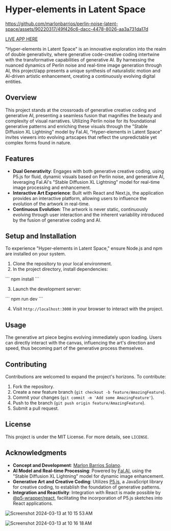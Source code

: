 # Hyper-elements in Latent Space


https://github.com/marlonbarrios/perlin-noise-latent-space/assets/90220317/49f426c6-dacc-4478-8026-aa3a731da17d

[LIVE APP HERE](https://hyperelement.vercel.app/)


"Hyper-elements in Latent Space" is an innovative exploration into the realm of double generativity, where generative code-creative coding intertwine with the transformative capabilities of generative AI. By harnessing the nuanced dynamics of Perlin noise and real-time image generation through AI, this project/app presents a unique synthesis of naturalistic motion and AI-driven artistic enhancement, creating a continuously evolving digital entities.


## Overview

This project stands at the crossroads of generative creative coding and generative AI, presenting a seamless fusion that magnifies the beauty and complexity of visual narratives. Utilizing Perlin noise for its foundational generative patterns and enriching these visuals through the "Stable Diffusion XL Lightning" model by Fal.AI, "Hyper-elements in Latent Space" invites viewers into evolving artscapes that reflect the unpredictable yet complex forms found in nature.

## Features

- **Dual Generativity**: Engages with both generative creative coding, using P5.js for fluid, dynamic visuals based on Perlin noise, and generative AI, leveraging Fal.AI's "Stable Diffusion XL Lightning" model for real-time image processing and enhancement.
- **Interactive Art Experience**: Built with React and Next.js, the application provides an interactive platform, allowing users to influence the evolution of the artwork in real-time.
- **Continuous Evolution**: The artwork is never static, continuously evolving through user interaction and the inherent variability introduced by the fusion of generative coding and AI.

## Setup and Installation

To experience "Hyper-elements in Latent Space," ensure Node.js and npm are installed on your system.

1. Clone the repository to your local environment.
2. In the project directory, install dependencies:

\```
npm install
\```

3. Launch the development server:

\```
npm run dev
\```

4. Visit `http://localhost:3000` in your browser to interact with the project.

## Usage

The generative art piece begins evolving immediately upon loading. Users can directly interact with the canvas, influencing the art's direction and speed, thus becoming part of the generative process themselves.

## Contributing

Contributions are welcomed to expand the project's horizons. To contribute:

1. Fork the repository.
2. Create a new feature branch (`git checkout -b feature/AmazingFeature`).
3. Commit your changes (`git commit -m 'Add some AmazingFeature'`).
4. Push to the branch (`git push origin feature/AmazingFeature`).
5. Submit a pull request.

## License

This project is under the MIT License. For more details, see `LICENSE`.

## Acknowledgments

- **Concept and Development**: [Marlon Barrios Solano](https://marlonbarrios.github.io/).
- **AI Model and Real-time Processing**: Powered by [Fal.AI](https://fal.ai), using the "Stable Diffusion XL Lightning" model for dynamic image enhancement.
- **Generative Art and Creative Coding**: Utilizes [P5.js](https://p5js.org/), a JavaScript library for creative coding, to establish the foundation of generative patterns.
- **Integration and Reactivity**: Integration with React is made possible by [@p5-wrapper/react](https://www.npmjs.com/package/@p5-wrapper/react), facilitating the incorporation of P5.js sketches into React applications.

![Screenshot 2024-03-13 at 10 15 53 AM](https://github.com/marlonbarrios/perlin-noise-latent-space/assets/90220317/919c15ce-774e-4fd4-a5f1-98876b0803c6)


![Screenshot 2024-03-13 at 10 16 18 AM](https://github.com/marlonbarrios/perlin-noise-latent-space/assets/90220317/925c2479-0d41-4df9-8cad-162ff732eaaa)
